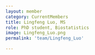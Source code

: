 ```yaml
---
layout: member
category: CurrentMembers
title: Lingfeng Luo, MS
role: PhD student, Biostatistics
image: Lingfeng_Luo.png
permalink: 'team/Lingfeng_Luo'

---
```

